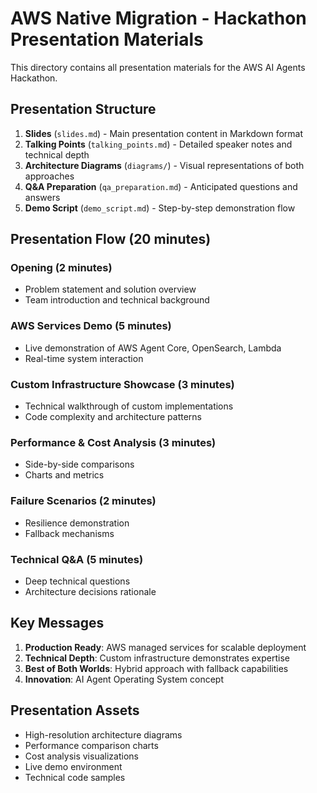 # AWS Native Migration - Hackathon Presentation Materials

This directory contains all presentation materials for the AWS AI Agents Hackathon.

## Presentation Structure

1. **Slides** (`slides.md`) - Main presentation content in Markdown format
2. **Talking Points** (`talking_points.md`) - Detailed speaker notes and technical depth
3. **Architecture Diagrams** (`diagrams/`) - Visual representations of both approaches
4. **Q&A Preparation** (`qa_preparation.md`) - Anticipated questions and answers
5. **Demo Script** (`demo_script.md`) - Step-by-step demonstration flow

## Presentation Flow (20 minutes)

### Opening (2 minutes)
- Problem statement and solution overview
- Team introduction and technical background

### AWS Services Demo (5 minutes)
- Live demonstration of AWS Agent Core, OpenSearch, Lambda
- Real-time system interaction

### Custom Infrastructure Showcase (3 minutes)
- Technical walkthrough of custom implementations
- Code complexity and architecture patterns

### Performance & Cost Analysis (3 minutes)
- Side-by-side comparisons
- Charts and metrics

### Failure Scenarios (2 minutes)
- Resilience demonstration
- Fallback mechanisms

### Technical Q&A (5 minutes)
- Deep technical questions
- Architecture decisions rationale

## Key Messages

1. **Production Ready**: AWS managed services for scalable deployment
2. **Technical Depth**: Custom infrastructure demonstrates expertise
3. **Best of Both Worlds**: Hybrid approach with fallback capabilities
4. **Innovation**: AI Agent Operating System concept

## Presentation Assets

- High-resolution architecture diagrams
- Performance comparison charts
- Cost analysis visualizations
- Live demo environment
- Technical code samples